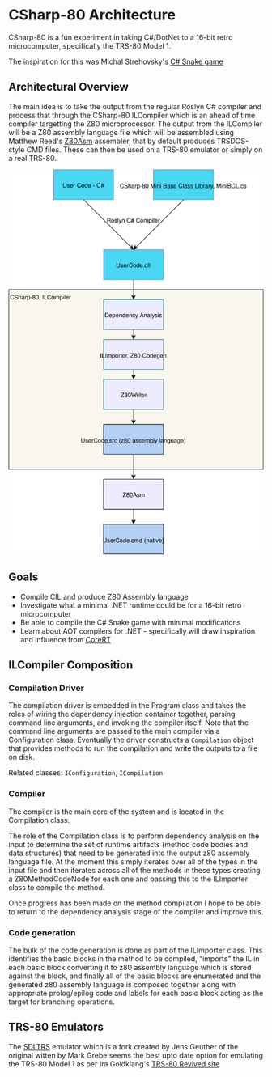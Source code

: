 # CSharp-80 Architecture

CSharp-80 is a fun experiment in taking C#/DotNet to a 16-bit retro microcomputer, specifically the TRS-80 Model 1.

The inspiration for this was Michal Strehovsky's [C# Snake game](https://github.com/MichalStrehovsky/SeeSharpSnake)

## Architectural Overview

The main idea is to take the output from the regular Roslyn C# compiler and process that through the CSharp-80 ILCompiler which is an ahead of time compiler 
targetting the Z80 microprocessor. The output from the ILCompiler will be a Z80 assembly language file which will be assembled using Matthew Reed's 
[Z80Asm](http://www.trs-80emulators.com/z80asm/) assembler, that by default produces TRSDOS-style CMD files. These can then be used on a TRS-80 emulator 
or simply on a real TRS-80.

![Architecture](./Images/Architecture.svg)

## Goals

* Compile CIL and produce Z80 Assembly language
* Investigate what a minimal .NET runtime could be for a 16-bit retro microcomputer
* Be able to compile the C# Snake game with minimal modifications
* Learn about AOT compilers for .NET - specifically will draw inspiration and influence from [CoreRT](https://github.com/dotnet/corert)

## ILCompiler Composition

### Compilation Driver
The compilation driver is embedded in the Program class and takes the roles of wiring the dependency injection container together, parsing command line arguments, 
and invoking the compiler itself. Note that the command line arguments are passed to the main compiler via a Configuration class. Eventually the driver constructs 
a `Compilation` object that provides methods to run the compilation and write the outputs to a file on disk.

Related classes: `IConfiguration`, `ICompilation`

### Compiler
The compiler is the main core of the system and is located in the Compilation class. 

The role of the Compilation class is to perform dependency analysis on the input
to determine the set of runtime artifacts (method code bodies and data structures) that need to be generated into the output z80 assembly language file. At the moment
this simply iterates over all of the types in the input file and then iterates across all of the methods in these types creating a Z80MethodCodeNode for each one and 
passing this to the ILImporter class to compile the method.

Once progress has been made on the method compilation I hope to be able to return to the dependency analysis stage of the compiler and improve this.

### Code generation
The bulk of the code generation is done as part of the ILImporter class. This identifies the basic blocks in the method to be compiled, "imports" the IL in each basic
block converting it to z80 assembly language which is stored against the block, and finally all of the basic blocks are enumerated and the generated z80 assembly language
is composed together along with appropriate prolog/epilog code and labels for each basic block acting as the target for branching operations.

## TRS-80 Emulators

The [SDLTRS](https://gitlab.com/jengun/sdltrs) emulator which is a fork created by Jens Geuther of the original witten by Mark Grebe seems the best upto date option
for emulating the TRS-80 Model 1 as per Ira Goldklang's [TRS-80 Revived site](http://www.trs-80.com/wordpress/emulators/)